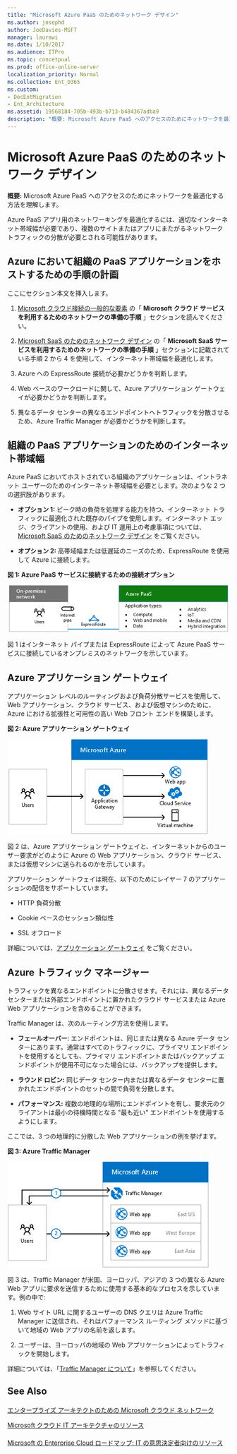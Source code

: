 ```yaml
---
title: "Microsoft Azure PaaS のためのネットワーク デザイン"
ms.author: josephd
author: JoeDavies-MSFT
manager: laurawi
ms.date: 1/10/2017
ms.audience: ITPro
ms.topic: concetpual
ms.prod: office-online-server
localization_priority: Normal
ms.collection: Ent_O365
ms.custom:
- DecEntMigration
- Ent_Architecture
ms.assetid: 19568184-705b-493b-b713-b484367adba9
description: "概要: Microsoft Azure PaaS へのアクセスのためにネットワークを最適化する方法を理解します。"
---
```


# Microsoft Azure PaaS のためのネットワーク デザイン

 **概要:** Microsoft Azure PaaS へのアクセスのためにネットワークを最適化する方法を理解します。
  
Azure PaaS アプリ用のネットワーキングを最適化するには、適切なインターネット帯域幅が必要であり、複数のサイトまたはアプリにまたがるネットワーク トラフィックの分散が必要とされる可能性があります。
  
## Azure において組織の PaaS アプリケーションをホストするための手順の計画

ここにセクション本文を挿入します。
  
1. [Microsoft クラウド接続の一般的な要素](common-elements-of-microsoft-cloud-connectivity.md) の「 **Microsoft クラウド サービスを利用するためのネットワークの準備の手順** 」セクションを読んでください。
    
2. [Microsoft SaaS のためのネットワーク デザイン](designing-networking-for-microsoft-saas.md) の「 **Microsoft SaaS サービスを利用するためのネットワークの準備の手順** 」セクションに記載されている手順 2 から 4 を使用して、インターネット帯域幅を最適化します。
    
3. Azure への ExpressRoute 接続が必要かどうかを判断します。
    
4. Web ベースのワークロードに関して、Azure アプリケーション ゲートウェイが必要かどうかを判断します。
    
5. 異なるデータ センターの異なるエンドポイントへトラフィックを分散させるため、Azure Traffic Manager が必要かどうかを判断します。
    
## 組織の PaaS アプリケーションのためのインターネット帯域幅

Azure PaaS においてホストされている組織のアプリケーションは、イントラネット ユーザーのためのインターネット帯域幅を必要とします。次のような 2 つの選択肢があります。
  
- **オプション 1:** ピーク時の負荷を処理する能力を持つ、インターネット トラフィックに最適化された既存のパイプを使用します。インターネット エッジ、クライアントの使用、および IT 運用上の考慮事項については、[Microsoft SaaS のためのネットワーク デザイン](designing-networking-for-microsoft-saas.md) をご覧ください。
    
- **オプション 2:** 高帯域幅または低遅延のニーズのため、ExpressRoute を使用して Azure に接続します。
    
**図 1: Azure PaaS サービスに接続するための接続オプション**

![図 1: Azure PaaS サービスの接続オプション](images/fe802311-8687-44a7-ad58-bdf55d901d8b.png)
  
図 1 はインターネット パイプまたは ExpressRoute によって Azure PaaS サービスに接続しているオンプレミスのネットワークを示しています。
  
## Azure アプリケーション ゲートウェイ

アプリケーション レベルのルーティングおよび負荷分散サービスを使用して、Web アプリケーション、クラウド サービス、および仮想マシンのために、Azure における拡張性と可用性の高い Web フロント エンドを構築します。 
  
**図 2: Azure アプリケーション ゲートウェイ**

![図 2:Azure アプリケーション ゲートウェイ サービス](images/69b3ce25-f1f1-46c8-8c02-4726d7a7b81c.png)
  
図 2 は、Azure アプリケーション ゲートウェイと、インターネットからのユーザー要求がどのように Azure の Web アプリケーション、クラウド サービス、または仮想マシンに送られるのかを示しています。
  
アプリケーション ゲートウェイは現在、以下のためにレイヤー 7 のアプリケーションの配信をサポートしています。
  
- HTTP 負荷分散
    
- Cookie ベースのセッション類似性
    
- SSL オフロード
    
詳細については、[アプリケーション ゲートウェイ](https://docs.microsoft.com/azure/application-gateway/application-gateway-introduction) をご覧ください。
  
## Azure トラフィック マネージャー

トラフィックを異なるエンドポイントに分散させます。それには、異なるデータ センターまたは外部エンドポイントに置かれたクラウド サービスまたは Azure Web アプリケーションを含めることができます。
  
Traffic Manager は、次のルーティング方法を使用します。
  
- **フェールオーバー:** エンドポイントは、同じまたは異なる Azure データ センターにあります。通常はすべてのトラフィックに、プライマリ エンドポイントを使用するとしても、プライマリ エンドポイントまたはバックアップ エンドポイントが使用不可になった場合には、バックアップを提供します。
    
- **ラウンド ロビン:** 同じデータ センター内または異なるデータ センターに置かれたエンドポイントのセットの間で負荷を分散します。
    
- **パフォーマンス:** 複数の地理的な場所にエンドポイントを有し、要求元のクライアントは最小の待機時間となる "最も近い" エンドポイントを使用するようにします。
    
ここでは、3 つの地理的に分散した Web アプリケーションの例を挙げます。
  
**図 3: Azure Traffic Manager**

![図 3: Azure Traffic Manager](images/c8c6164b-670b-4638-be06-7be27c3e1997.png)
  
図 3 は、Traffic Manager が米国、ヨーロッパ、アジアの 3 つの異なる Azure Web アプリに要求を送信するために使用する基本的なプロセスを示しています。例の中で:
  
1. Web サイト URL に関するユーザーの DNS クエリは Azure Traffic Manager に送信され、それはパフォーマンス ルーティング メソッドに基づいて地域の Web アプリの名前を返します。
    
2. ユーザーは、ヨーロッパの地域の Web アプリケーションによってトラフィックを開始します。
    
詳細については、「[Traffic Manager について](https://docs.microsoft.com/azure/traffic-manager/traffic-manager-overview)」を参照してください。
  
## See Also

#### 

[エンタープライズ アーキテクトのための Microsoft クラウド ネットワーク](microsoft-cloud-networking-for-enterprise-architects.md)
  
[Microsoft クラウド IT アーキテクチャのリソース](microsoft-cloud-it-architecture-resources.md)
#### 

[Microsoft の Enterprise Cloud ロードマップ: IT の意思決定者向けのリソース](https://sway.com/FJ2xsyWtkJc2taRD)

